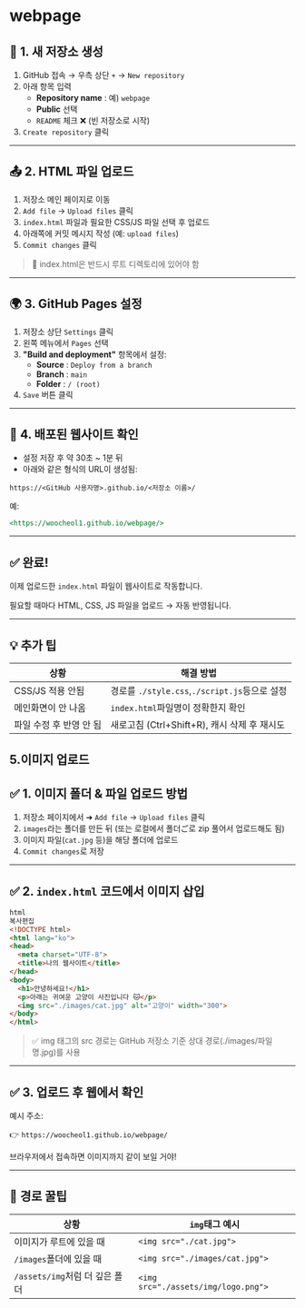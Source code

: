 ﻿# webpage


## 📁 1. 새 저장소 생성

1. GitHub 접속 → 우측 상단 `+` → `New repository`
2. 아래 항목 입력
   * **Repository name** : 예) `webpage`
   * **Public** 선택
   * `README` 체크 ❌ (빈 저장소로 시작)
3. `Create repository` 클릭

---

## 📤 2. HTML 파일 업로드

1. 저장소 메인 페이지로 이동
2. `Add file` → `Upload files` 클릭
3. `index.html` 파일과 필요한 CSS/JS 파일 선택 후 업로드
4. 아래쪽에 커밋 메시지 작성 (예: `upload files`)
5. `Commit changes` 클릭

> 📌 index.html은 반드시 루트 디렉토리에 있어야 함

---

## 🌍 3. GitHub Pages 설정

1. 저장소 상단 `Settings` 클릭
2. 왼쪽 메뉴에서 `Pages` 선택
3. **"Build and deployment"** 항목에서 설정:
   * **Source** : `Deploy from a branch`
   * **Branch** : `main`
   * **Folder** : `/ (root)`
4. `Save` 버튼 클릭

---

## 🔗 4. 배포된 웹사이트 확인

* 설정 저장 후 약 30초 ~ 1분 뒤
* 아래와 같은 형식의 URL이 생성됨:

```
https://<GitHub 사용자명>.github.io/<저장소 이름>/
```

예:

```markdown
<https://woocheol1.github.io/webpage/>
```

---

## ✅ 완료!

이제 업로드한 `index.html` 파일이 웹사이트로 작동합니다.

필요할 때마다 HTML, CSS, JS 파일을 업로드 → 자동 반영됩니다.

---

## 💡 추가 팁

| 상황                    | 해결 방법                                         |
| ----------------------- | ------------------------------------------------- |
| CSS/JS 적용 안됨        | 경로를 `./style.css`,`./script.js`등으로 설정 |
| 메인화면이 안 나옴      | `index.html`파일명이 정확한지 확인              |
| 파일 수정 후 반영 안 됨 | 새로고침 (Ctrl+Shift+R), 캐시 삭제 후 재시도      |

## 5.이미지 업로드

## ✅ 1. 이미지 폴더 & 파일 업로드 방법

1. 저장소 페이지에서 ➜ `Add file` → `Upload files` 클릭
2. `images`라는 폴더를 만든 뒤 (또는 로컬에서 폴더ご로 zip 풀어서 업로드해도 됨)
3. 이미지 파일(`cat.jpg` 등)을 해당 폴더에 업로드
4. `Commit changes`로 저장

---

## ✅ 2. `index.html` 코드에서 이미지 삽입

```html
html
복사편집
<!DOCTYPE html>
<html lang="ko">
<head>
  <meta charset="UTF-8">
  <title>나의 웹사이트</title>
</head>
<body>
  <h1>안녕하세요!</h1>
  <p>아래는 귀여운 고양이 사진입니다 🐱</p>
  <img src="./images/cat.jpg" alt="고양이" width="300">
</body>
</html>

```

> ✅ img 태그의 src 경로는 GitHub 저장소 기준 상대 경로(./images/파일명.jpg)를 사용

---

## ✅ 3. 업로드 후 웹에서 확인

예시 주소:

👉 `https://woocheol1.github.io/webpage/`

브라우저에서 접속하면 이미지까지 같이 보일 거야!

---

## 🔧 경로 꿀팁

| 상황                             | `img`태그 예시                      |
| -------------------------------- | ------------------------------------- |
| 이미지가 루트에 있을 때          | `<img src="./cat.jpg">`             |
| `/images`폴더에 있을 때        | `<img src="./images/cat.jpg">`      |
| `/assets/img`처럼 더 깊은 폴더 | `<img src="./assets/img/logo.png">` |
